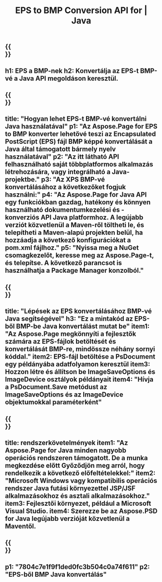 ﻿---
translation: true
template: /_templates/_conversion-child-java.md
title: EPS to BMP Conversion API for | Java
url: /java/conversion/eps-to-bmp/
description: Java konverziós kód minta EPS formátumhoz BMP fájllá. Ezzel a példakóddal konvertálhatja az EPS-t BMP-vé bármely webes vagy asztali Java alapú alkalmazásban.
informat: EPS
outformat: BMP
otherformats: XPS PS
---

{{<section banner>}}
---
h1: EPS a BMP-nek
h2: Konvertálja az EPS-t BMP-vé a Java API megoldáson keresztül.
---

{{<section overview>}}
---
title: "Hogyan lehet EPS-t BMP-vé konvertálni Java használatával"
p1: "Az Aspose.Page for EPS to BMP konverter lehetővé teszi az Encapsulated PostScript (EPS) fájl BMP képpé konvertálását a Java által támogatott bármely nyelv használatával"
p2: "Az itt látható API felhasználható saját többplatformos alkalmazás létrehozására, vagy integrálható a Java-projektbe."
p3: "Az XPS BMP-vé konvertálásához a következőket fogjuk használni:"
p4: "Az Aspose.Page for Java API egy funkciókban gazdag, hatékony és könnyen használható dokumentumkezelési és -konverziós API Java platformhoz. A legújabb verziót közvetlenül a Maven-ről töltheti le, és telepítheti a Maven-alapú projekten belül, ha hozzáadja a következő konfigurációkat a pom.xml fájlhoz."
p5: "Nyissa meg a NuGet csomagkezelőt, keresse meg az Aspose.Page-t, és telepítse. A következő parancsot is használhatja a Package Manager konzolból."
---

{{<section feature1>}}
---
title: "Lépések az EPS konvertálásához BMP-vé Java segítségével"
h3: "Ez a mintakód az EPS-ből BMP-be Java konvertálást mutat be"
item1: "Az Aspose.Page megkönnyíti a fejlesztők számára az EPS-fájlok betöltését és konvertálását BMP-re, mindössze néhány sornyi kóddal."
item2: EPS-fájl betöltése a PsDocument egy példányába adatfolyamon keresztül
item3: Hozzon létre és állítson be ImageSaveOptions és ImageDevice osztályok példányait
item4: "Hívja a PsDocument.Save metódust az ImageSaveOptions és az ImageDevice objektumokkal paraméterként"
---

{{<section feature2>}}
---
title: rendszerkövetelmények
item1: "Az Aspose.Page for Java minden nagyobb operációs rendszeren támogatott. De a munka megkezdése előtt Győződjön meg arról, hogy rendelkezik a következő előfeltételekkel:"
item2: "Microsoft Windows vagy kompatibilis operációs rendszer Java futási környezettel JSP/JSF alkalmazásokhoz és asztali alkalmazásokhoz."
item3: Fejlesztői környezet, például a Microsoft Visual Studio.
item4: Szerezze be az Aspose.PSD for Java legújabb verzióját közvetlenül a Maventől.
---

{{<section gist>}}
---
p1: "7804c7e1f9f1ded0fc3b504c0a74f611"
p2: "EPS-ből BMP Java konvertálás"
---

